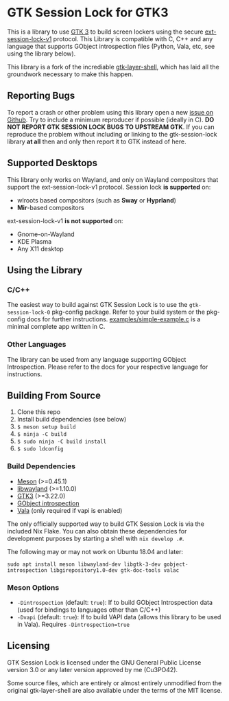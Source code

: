 # GTK Session Lock for GTK3

This is a library to use [GTK 3](https://www.gtk.org/) to build screen lockers using the secure [ext-session-lock-v1](https://wayland.app/protocols/ext-session-lock-v1) protocol. This Library is compatible with C, C++ and any language that supports GObject introspection files (Python, Vala, etc, see using the library below).

This library is a fork of the incrediable [gtk-layer-shell](https://github.com/wmww/gtk-layer-shell), which has laid all the groundwork necessary to make this happen.

## Reporting Bugs
To report a crash or other problem using this library open a new [issue on Github](https://github.com/Cu3PO42/gtk-session-lock/issues). Try to include a minimum reproducer if possible (ideally in C). **DO NOT REPORT GTK SESSION LOCK BUGS TO UPSTREAM GTK**. If you can reproduce the problem without including or linking to the gtk-session-lock library **at all** then and only then report it to GTK instead of here.

## Supported Desktops
This library only works on Wayland, and only on Wayland compositors that support the ext-session-lock-v1 protocol. Session lock __is supported__ on:

- wlroots based compositors (such as __Sway__ or __Hyprland__)
- __Mir__-based compositors

ext-session-lock-v1 __is not supported__ on:
- Gnome-on-Wayland
- KDE Plasma
- Any X11 desktop

## Using the Library

### C/C++
The easiest way to build against GTK Session Lock is to use the `gtk-session-lock-0` pkg-config package. Refer to your build system or the pkg-config docs for further instructions. [examples/simple-example.c](examples/simple-example.c) is a minimal complete app written in C.

### Other Languages

The library can be used from any language supporting GObject Introspection.
Please refer to the docs for your respective language for instructions.

## Building From Source
1. Clone this repo
2. Install build dependencies (see below)
3. `$ meson setup build`
4. `$ ninja -C build`
5. `$ sudo ninja -C build install`
6. `$ sudo ldconfig`

### Build Dependencies
* [Meson](https://mesonbuild.com/) (>=0.45.1)
* [libwayland](https://gitlab.freedesktop.org/wayland/wayland) (>=1.10.0)
* [GTK3](https://www.gtk.org/) (>=3.22.0)
* [GObject introspection](https://gitlab.gnome.org/GNOME/gobject-introspection/)
* [Vala](https://wiki.gnome.org/Projects/Vala) (only required if vapi is enabled)

The only officially supported way to build GTK Session Lock is via the included Nix Flake.
You can also obtain these dependencies for development purposes by starting a shell with `nix develop .#`.

The following may or may not work on Ubuntu 18.04 and later:
```
sudo apt install meson libwayland-dev libgtk-3-dev gobject-introspection libgirepository1.0-dev gtk-doc-tools valac
```

### Meson Options
* `-Dintrospection` (default: `true`): If to build GObject Introspection data (used for bindings to languages other than C/C++)
* `-Dvapi` (default: `true`): If to build VAPI data (allows this library to be used in Vala). Requires `-Dintrospection=true`

## Licensing
GTK Session Lock is licensed under the GNU General Public License version 3.0 or any later version approved by me (Cu3PO42).

Some source files, which are entirely or almost entirely unmodified from the original gtk-layer-shell are also available under the terms of the MIT license.

